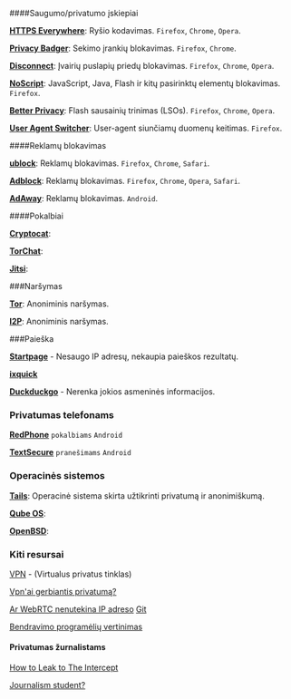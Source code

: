 ####Saugumo/privatumo įskiepiai

[**HTTPS Everywhere**](https://www.eff.org/https-everywhere):  Ryšio kodavimas. `Firefox`, `Chrome`,  `Opera`.

[**Privacy Badger**](https://www.eff.org/privacybadge):  Sekimo įrankių blokavimas. `Firefox`, `Chrome`.

[**Disconnect**](https://disconnect.me//):  Įvairių puslapių priedų blokavimas. `Firefox`, `Chrome`, `Opera`.

[**NoScript**](https://noscript.net/):  JavaScript, Java, Flash ir kitų pasirinktų elementų blokavimas. `Firefox`.

[**Better Privacy**](https://addons.mozilla.org/en-US/firefox/addon/betterprivacy/):  Flash sausainių trinimas (LSOs). `Firefox`, `Chrome`,  `Opera`.

[**User Agent Switcher**](https://addons.mozilla.org/en-us/firefox/addon/user-agent-switcher/):  User-agent siunčiamų duomenų keitimas. `Firefox`.

####Reklamų blokavimas

[**ublock**](https://chrismatic.io/ublock/):  Reklamų blokavimas. `Firefox`, `Chrome`, `Safari`.

[**Adblock**](https://getadblock.com/):  Reklamų blokavimas. `Firefox`, `Chrome`, `Opera`, `Safari`.

[**AdAway**](https://sufficientlysecure.org/index.php/adaway/):  Reklamų blokavimas. `Android`.

####Pokalbiai

[**Cryptocat**](https://crypto.cat/): 

[**TorChat**](https://github.com/prof7bit/TorChat/downloads): 

[**Jitsi**](https://jitsi.org/): 


###Naršymas

[**Tor**](https://www.torproject.org):  Anoniminis naršymas.

[**I2P**](https://geti2p.net/en/):  Anoniminis naršymas.


###Paieška

[**Startpage**](https://startpage.com/) - Nesaugo IP adresų, nekaupia paieškos rezultatų.

[**ixquick**](https://ixquick.com/) 

[**Duckduckgo**](https://duckduckgo.com/) - Nerenka jokios asmeninės informacijos.


### Privatumas telefonams

[**RedPhone**](https://ssd.eff.org/en/module/how-use-redphone-android#overlay=en/node/53/) `pokalbiams` `Android` 

[**TextSecure**](https://ssd.eff.org/en/module/how-use-textsecure-android) `pranešimams` `Android` 


### Operacinės sistemos

[**Tails**](https://tails.boum.org/):  Operacinė sistema skirta užtikrinti privatumą ir anonimiškumą. 

[**Qube OS**](https://www.qubes-os.org/): 

[**OpenBSD**](http://www.openbsd.org/):


### Kiti resursai

[VPN](https://ssd.eff.org/en/module/choosing-vpn-thats-right-you) - (Virtualus privatus tinklas)

[Vpn'ai gerbiantis privatumą?](http://torrentfreak.com/which-vpn-services-take-your-anonymity-seriously-2014-edition-140315/)

[Ar WebRTC nenutekina IP adreso](https://diafygi.github.io/webrtc-ips/) [Git](https://github.com/diafygi/webrtc-ips)

[Bendravimo programėlių vertinimas](https://www.eff.org/secure-messaging-scorecard)

#### Privatumas žurnalistams

[How to Leak to The Intercept](https://firstlook.org/theintercept/2015/01/28/how-to-leak-to-the-intercept/)

[Journalism student?](https://ssd.eff.org/en/playlist/journalism-student#playlist)

